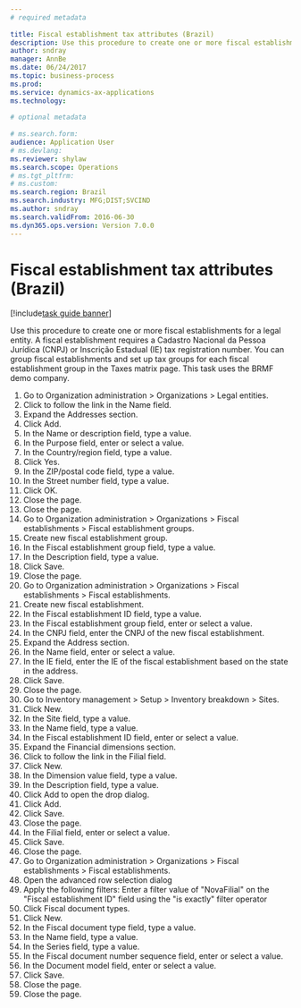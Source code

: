 ```yaml
--- 
# required metadata 
 
title: Fiscal establishment tax attributes (Brazil)
description: Use this procedure to create one or more fiscal establishments for a legal entity. 
author: sndray
manager: AnnBe 
ms.date: 06/24/2017
ms.topic: business-process 
ms.prod:  
ms.service: dynamics-ax-applications 
ms.technology:  
 
# optional metadata 
 
# ms.search.form:   
audience: Application User 
# ms.devlang:  
ms.reviewer: shylaw
ms.search.scope: Operations 
# ms.tgt_pltfrm:  
# ms.custom:  
ms.search.region: Brazil
ms.search.industry: MFG;DIST;SVCIND
ms.author: sndray
ms.search.validFrom: 2016-06-30 
ms.dyn365.ops.version: Version 7.0.0 
---
```

# Fiscal establishment tax attributes (Brazil)

[!include[task guide banner](../../includes/task-guide-banner.md)]

Use this procedure to create one or more fiscal establishments for a legal entity. A fiscal establishment requires a Cadastro Nacional da Pessoa Jurídica (CNPJ) or Inscrição Estadual (IE) tax registration number. You can group fiscal establishments and set up tax groups for each fiscal establishment group in the Taxes matrix page. This task uses the BRMF demo company.

1. Go to Organization administration > Organizations > Legal entities.
2. Click to follow the link in the Name field.
3. Expand the Addresses section.
4. Click Add.
5. In the Name or description field, type a value.
6. In the Purpose field, enter or select a value.
7. In the Country/region field, type a value.
8. Click Yes.
9. In the ZIP/postal code field, type a value.
10. In the Street number field, type a value.
11. Click OK.
12. Close the page.
13. Close the page.
14. Go to Organization administration > Organizations > Fiscal establishments > Fiscal establishment groups.
15. Create new fiscal establishment group.
16. In the Fiscal establishment group field, type a value.
17. In the Description field, type a value.
18. Click Save.
19. Close the page.
20. Go to Organization administration > Organizations > Fiscal establishments > Fiscal establishments.
21. Create new fiscal establishment.
22. In the Fiscal establishment ID field, type a value.
23. In the Fiscal establishment group field, enter or select a value.
24. In the CNPJ field, enter the CNPJ of the new fiscal establishment.
25. Expand the Address section.
26. In the Name field, enter or select a value.
27. In the IE field, enter the IE of the fiscal establishment based on the state in the address.
28. Click Save.
29. Close the page.
30. Go to Inventory management > Setup > Inventory breakdown > Sites.
31. Click New.
32. In the Site field, type a value.
33. In the Name field, type a value.
34. In the Fiscal establishment ID field, enter or select a value.
35. Expand the Financial dimensions section.
36. Click to follow the link in the Filial field.
37. Click New.
38. In the Dimension value field, type a value.
39. In the Description field, type a value.
40. Click Add to open the drop dialog.
41. Click Add.
42. Click Save.
43. Close the page.
44. In the Filial field, enter or select a value.
45. Click Save.
46. Close the page.
47. Go to Organization administration > Organizations > Fiscal establishments > Fiscal establishments.
48. Open the advanced row selection dialog
49. Apply the following filters: Enter a filter value of "NovaFilial" on the "Fiscal establishment ID" field using the "is exactly" filter operator
50. Click Fiscal document types.
51. Click New.
52. In the Fiscal document type field, type a value.
53. In the Name field, type a value.
54. In the Series field, type a value.
55. In the Fiscal document number sequence field, enter or select a value.
56. In the Document model field, enter or select a value.
57. Click Save.
58. Close the page.
59. Close the page.

